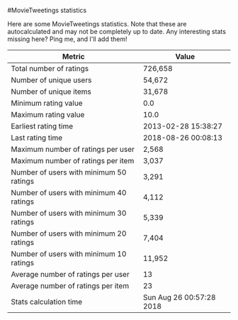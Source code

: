 #MovieTweetings statistics

Here are some MovieTweetings statistics. Note that these are autocalculated and may not be completely up to date. Any interesting stats missing here? Ping me, and I'll add them!

Metric | Value
--- | ---
Total number of ratings                 | 726,658
Number of unique users                  | 54,672
Number of unique items                  | 31,678
Minimum rating value                    | 0.0
Maximum rating value                    | 10.0
Earliest rating time                    | 2013-02-28 15:38:27
Last rating time                        | 2018-08-26 00:08:13
Maximum number of ratings per user      | 2,568
Maximum number of ratings per item      | 3,037
Number of users with minimum 50 ratings | 3,291
Number of users with minimum 40 ratings | 4,112
Number of users with minimum 30 ratings | 5,339
Number of users with minimum 20 ratings | 7,404
Number of users with minimum 10 ratings | 11,952
Average number of ratings per user      | 13
Average number of ratings per item      | 23
Stats calculation time                  | Sun Aug 26 00:57:28 2018

